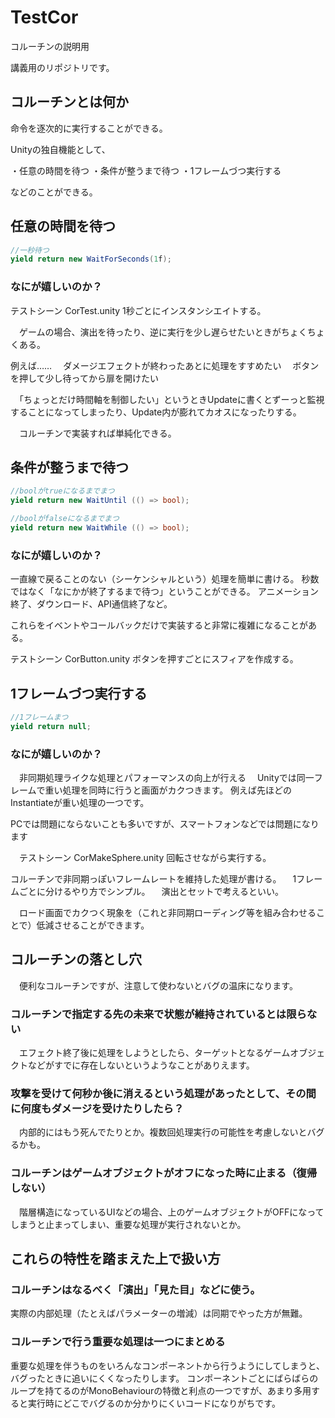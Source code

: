 # TestCor
コルーチンの説明用

講義用のリポジトリです。

## コルーチンとは何か

命令を逐次的に実行することができる。

Unityの独自機能として、

・任意の時間を待つ
・条件が整うまで待つ
・1フレームづつ実行する

などのことができる。

## 任意の時間を待つ
```C#
//一秒待つ
yield return new WaitForSeconds(1f);
```

### なにが嬉しいのか？

テストシーン CorTest.unity
1秒ごとにインスタンシエイトする。

　ゲームの場合、演出を待ったり、逆に実行を少し遅らせたいときがちょくちょくある。

例えば……
　ダメージエフェクトが終わったあとに処理をすすめたい
　ボタンを押して少し待ってから扉を開けたい

　「ちょっとだけ時間軸を制御したい」というときUpdateに書くとずーっと監視することになってしまったり、Update内が膨れてカオスになったりする。

　コルーチンで実装すれば単純化できる。


## 条件が整うまで待つ
```C#
//boolがtrueになるまでまつ
yield return new WaitUntil (() => bool);

//boolがfalseになるまでまつ
yield return new WaitWhile (() => bool);
```

### なにが嬉しいのか？

一直線で戻ることのない（シーケンシャルという）処理を簡単に書ける。
秒数ではなく「なにかが終了するまで待つ」ということができる。
アニメーション終了、ダウンロード、API通信終了など。

これらをイベントやコールバックだけで実装すると非常に複雑になることがある。

テストシーン CorButton.unity
ボタンを押すごとにスフィアを作成する。


## 1フレームづつ実行する
```C#
//1フレームまつ
yield return null;
```
### なにが嬉しいのか？

　非同期処理ライクな処理とパフォーマンスの向上が行える
　Unityでは同一フレームで重い処理を同時に行うと画面がカクつきます。
  例えば先ほどのInstantiateが重い処理の一つです。
  
  PCでは問題にならないことも多いですが、スマートフォンなどでは問題になります
 
　テストシーン CorMakeSphere.unity
  回転させながら実行する。
 
  コルーチンで非同期っぽいフレームレートを維持した処理が書ける。
　1フレームごとに分けるやり方でシンプル。
　演出とセットで考えるといい。
 
　ロード画面でカクつく現象を（これと非同期ローディング等を組み合わせることで）低減させることができます。



## コルーチンの落とし穴

　便利なコルーチンですが、注意して使わないとバグの温床になります。

### コルーチンで指定する先の未来で状態が維持されているとは限らない
　エフェクト終了後に処理をしようとしたら、ターゲットとなるゲームオブジェクトなどがすでに存在しないというようなことがありえます。

### 攻撃を受けて何秒か後に消えるという処理があったとして、その間に何度もダメージを受けたりしたら？
　内部的にはもう死んでたりとか。複数回処理実行の可能性を考慮しないとバグるかも。

### コルーチンはゲームオブジェクトがオフになった時に止まる（復帰しない）
　階層構造になっているUIなどの場合、上のゲームオブジェクトがOFFになってしまうと止まってしまい、重要な処理が実行されないとか。
 
## これらの特性を踏まえた上で扱い方

### コルーチンはなるべく「演出」「見た目」などに使う。
実際の内部処理（たとえばパラメーターの増減）は同期でやった方が無難。

### コルーチンで行う重要な処理は一つにまとめる
重要な処理を伴うものをいろんなコンポーネントから行うようにしてしまうと、バグったときに追いにくくなったりします。
コンポーネントごとにばらばらのループを持てるのがMonoBehaviourの特徴と利点の一つですが、あまり多用すると実行時にどこでバグるのか分かりにくいコードになりがちです。
 
